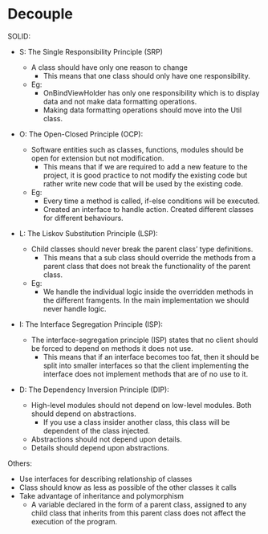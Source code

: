# Decouple

SOLID:
- S: The Single Responsibility Principle (SRP)
    - A class should have only one reason to change
        - This means that one class should only have one responsibility.
    - Eg:
        - OnBindViewHolder has only one responsibility which is to display data and not make data formatting operations.
        - Making data formatting operations should move into the Util class.

- O: The Open-Closed Principle (OCP):
    - Software entities such as classes, functions, modules should be open for extension but not modification.
        -  This means that if we are required to add a new feature to the project, it is good practice to not modify the existing code but rather write new code that will be used by the existing code.
    - Eg: 
        - Every time a method is called, if-else conditions will be executed.
        - Created an interface to handle action. Created different classes for different behaviours.
        
- L: The Liskov Substitution Principle (LSP):
    - Child classes should never break the parent class’ type definitions.
        - This means that a sub class should override the methods from a parent class that does not break the functionality of the parent class.
    - Eg:
        - We handle the individual logic inside the overridden methods in the different framgents. In the main implementation we should never handle logic.

- I: The Interface Segregation Principle (ISP):
    - The interface-segregation principle (ISP) states that no client should be forced to depend on methods it does not use.
        - This means that if an interface becomes too fat, then it should be split into smaller interfaces so that the client implementing the interface does not implement methods that are of no use to it.

- D: The Dependency Inversion Principle (DIP):
    - High-level modules should not depend on low-level modules. Both should depend on abstractions.
        -  If you use a class insider another class, this class will be dependent of the class injected.
    - Abstractions should not depend upon details.
    - Details should depend upon abstractions.

Others:
- Use interfaces for describing relationship of classes
- Class should know as less as possible of the other classes it calls
- Take advantage of inheritance and polymorphism
    - A variable declared in the form of a parent class, assigned to any child class that inherits from this parent class does not affect the execution of the program.
